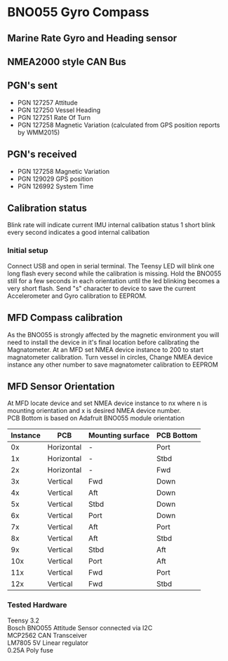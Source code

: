 # BNO055 Gyro Compass
## Marine Rate Gyro and Heading sensor
## NMEA2000 style CAN Bus

## PGN's sent 
- PGN 127257 Attitude
- PGN 127250 Vessel Heading
- PGN 127251 Rate Of Turn
- PGN 127258 Magnetic Variation (calculated from GPS position reports by WMM2015)

## PGN's received
- PGN 127258 Magnetic Variation
- PGN 129029 GPS position
- PGN 126992 System Time

## Calibration status
Blink rate will indicate current IMU internal calibation status 
1 short blink every second indicates a good internal calibation

### Initial setup
Connect USB and open in serial terminal. The Teensy LED will blink one long flash every second while the calibration is missing.
Hold the BNO055 still for a few seconds in each orientation until the led blinking becomes a very short flash.
Send "s" character to device to save the current Accelerometer and Gyro calibration to EEPROM.
	
## MFD Compass calibration
As the BNO055 is strongly affected by the magnetic environment you will need to install the device in it's final location before calibrating the Magnatometer.
At an MFD set NMEA device instance to 200 to start magnatometer calibration.
Turn vessel in circles, Change NMEA device instance any other number to save magnatometer calibration to EEPROM


## MFD Sensor Orientation
At MFD locate device and set NMEA device instance to nx where n is mounting orientation and x is desired NMEA device number.  
PCB Bottom is based on Adafruit BNO055 module orientation

Instance|PCB	|Mounting surface|PCB Bottom 
---|---	|---	|---
0x | Horizontal	|-	|Port       
1x | Horizontal	|-	|Stbd       
2x | Horizontal	|-	|Fwd        
3x | Vertical	|Fwd	|Down       
4x | Vertical	|Aft	|Down       
5x | Vertical	|Stbd	|Down       
6x | Vertical	|Port	|Down       
7x | Vertical	|Aft	|Port       
8x | Vertical	|Aft	|Stbd      
9x | Vertical	|Stbd	|Aft	   
10x | Vertical	|Port	|Aft	   
11x | Vertical	|Fwd	|Port      
12x | Vertical	|Fwd	|Stbd      

### Tested Hardware
Teensy 3.2  
Bosch BNO055 Attitude Sensor connected via I2C  
MCP2562 CAN Transceiver  
LM7805 5V Linear regulator  
0.25A Poly fuse  


